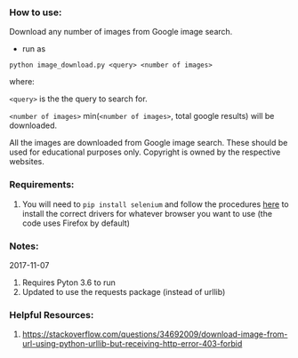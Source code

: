 
### How to use:
Download any number of images from Google image search.

- run as 

`python image_download.py <query> <number of images>`

where:

`<query>` is the the query to search for.

`<number of images>` min(`<number of images>`, total google results) will be downloaded.

All the images are downloaded from Google image search. These should be used for educational purposes only. Copyright is owned by the respective websites.

### Requirements:
1. You will need to `pip install selenium` and follow the procedures [here](https://pypi.python.org/pypi/selenium) to install the correct drivers for whatever browser you want to use (the code uses Firefox by default)

### Notes:
2017-11-07
1. Requires Pyton 3.6 to run
2. Updated to use the requests package (instead of urllib)

### Helpful Resources:
1. https://stackoverflow.com/questions/34692009/download-image-from-url-using-python-urllib-but-receiving-http-error-403-forbid
